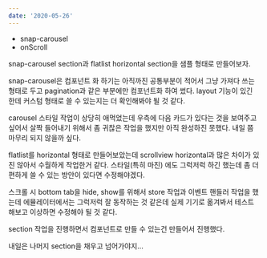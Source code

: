 ```yaml
---
date: '2020-05-26'
---
```


- snap-carousel
- onScroll

snap-carousel section과 flatlist horizontal section을 샘플 형태로 만들어보자.

snap-carousel은 컴포넌트 화 하기는 아직까진 공통부분이 적어서 그냥 가져다 쓰는 형태로 두고 pagination과 같은 부분에만 컴포넌트화 하여 썼다.
layout 기능이 있긴 한데 커스텀 형태로 쓸 수 있는지는 더 확인해봐야 될 것 같다.

carousel 스타일 작업이 상당히 애먹었는데 우측에 다음 카드가 있다는 것을 보여주고 싶어서 살짝 들어내기 위해서 좀 귀찮은 작업을 했지만 아직 완성하진 못했다. 내일 쯤 마무리 되지 않을까 싶다.

flatlist를 horizontal 형태로 만들어보았는데 scrollview horizontal과 많은 차이가 있진 않아서 수월하게 작업한거 같다. 스타일(특히 마진) 에도 그럭저럭 하긴 했는데 좀 더 편하게 쓸 수 있는 방안이 있다면 수정해야겠다.

스크롤 시 bottom tab을 hide, show를 위해서 store 작업과 이벤트 핸들러 작업을 했는데 에뮬레이터에서는 그럭저럭 잘 동작하는 것 같은데 실제 기기로 옮겨봐서 테스트 해보고 이상하면 수정해야 될 것 같다.

section 작업을 진행하면서 컴포넌트로 만들 수 있는건 만들어서 진행했다.

내일은 나머지 section을 채우고 넘어가야지...
